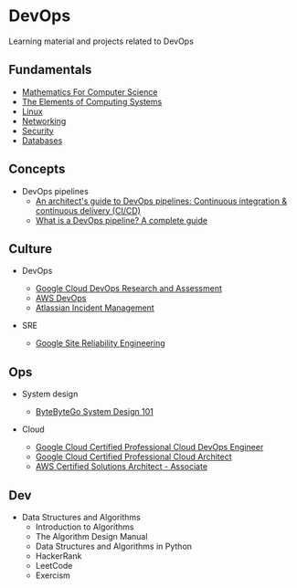 # DevOps
Learning material and projects related to DevOps

## Fundamentals

- [Mathematics For Computer Science](https://ocw.mit.edu/courses/6-042j-mathematics-for-computer-science-fall-2010)
- [The Elements of Computing Systems](https://www.nand2tetris.org/)
- [Linux](docs/linux/README.md) 
- [Networking](docs/networking/README.md) 
- [Security](docs/security/README.md) 
- [Databases](docs/databases/README.md) 

## Concepts

- DevOps pipelines
  - [An architect's guide to DevOps pipelines: Continuous integration & continuous delivery (CI/CD)
](https://www.redhat.com/architect/devops-cicd)
  - [What is a DevOps pipeline? A complete guide](https://resources.github.com/devops/pipeline/)

## Culture

- DevOps 
  - [Google Cloud DevOps Research and Assessment](https://dora.dev/)
  - [AWS DevOps](https://aws.amazon.com/devops/)
  - [Atlassian Incident Management](https://www.atlassian.com/incident-management/handbook/postmortems)

- SRE
  - [Google Site Reliability Engineering](https://sre.google/books/)

## Ops

- System design
  - [ByteByteGo System Design 101](https://github.com/ByteByteGoHq/system-design-101)

- Cloud
  - [Google Cloud Certified Professional Cloud DevOps Engineer](https://cloud.google.com/learn/certification/cloud-devops-engineer)
  - [Google Cloud Certified Professional Cloud Architect](https://cloud.google.com/learn/certification/cloud-architect)
  - [AWS Certified Solutions Architect - Associate](https://aws.amazon.com/certification/certified-solutions-architect-associate/)


## Dev

- Data Structures and Algorithms
  - Introduction to Algorithms
  - The Algorithm Design Manual
  - Data Structures and Algorithms in Python
  - HackerRank
  - LeetCode
  - Exercism
